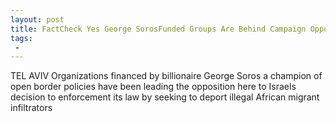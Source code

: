 ```yaml
---
layout: post
title: FactCheck Yes George SorosFunded Groups Are Behind Campaign Opposing Israels Deportation of Illegal Migrants
tags:
 -
---
```

TEL AVIV  Organizations financed by billionaire George Soros a champion of open border policies have been leading the opposition here to Israels decision to enforcement its law by seeking to deport illegal African migrant infiltrators
